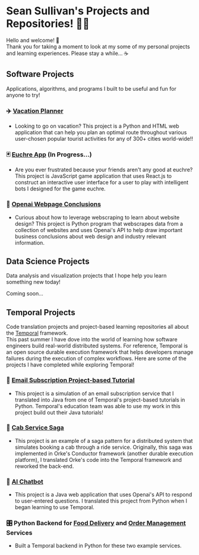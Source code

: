 # Sean Sullivan's Projects and Repositories! 👨‍🎓

Hello and welcome! 👋  
Thank you for taking a moment to look at my some of my personal projects and learning experiences. Please stay a while... ☕️


## Software Projects
Applications, algorithms, and programs I built to be useful and fun for anyone to try!

### ✈️ [Vacation Planner](https://github.com/SeanSullivan3/vacation-planner)
* Looking to go on vacation? This project is a Python and HTML web application that can help you plan an optimal route throughout various user-chosen popular tourist activities for any of 300+ cities world-wide!!

### 🃏 [Euchre App](https://github.com/SeanSullivan3/euchre-app)  (In Progress...)
* Are you ever frustrated because your friends aren't any good at euchre? This project is JavaScript game application that uses React.js to construct an interactive user interface for a user to play with intelligent bots I designed for the game euchre.

### 🤖 [Openai Webpage Conclusions](https://github.com/SeanSullivan3/openai-webpage-conclusions)
* Curious about how to leverage webscraping to learn about website design? This project is Python program that webscrapes data from a collection of websites and uses Openai's API to help draw important business conclusions about web design and industry relevant information.

## Data Science Projects
Data analysis and visualization projects that I hope help you learn something new today!

Coming soon...

## Temporal Projects
Code translation projects and project-based learning repositories all about the [Temporal](https://temporal.io/) framework.  
This past summer I have dove into the world of learning how software engineers build real-world distributed systems. For reference, Temporal is an open source durable execution framework that helps developers manage failures during the execution of complex workflows. Here are some of the projects I have completed while exploring Temporal!

### 📩 [Email Subscription Project-based Tutorial](https://github.com/SeanSullivan3/email-subscription-project-java)
* This project is a simulation of an email subscription service that I translated into Java from one of Temporal's project-based tutorials in Python. Temporal's education team was able to use my work in this project build out their Java tutorials!

### 🚕 [Cab Service Saga](https://github.com/SeanSullivan3/temporal-saga-pattern)
* This project is an example of a saga pattern for a distributed system that simulates booking a cab through a ride service. Originally, this saga was implemented in Orke's Conductor framework (another durable execution platform), I translated Orke's code into the Temporal framework and reworked the back-end.

### 💬 [AI Chatbot](https://github.com/SeanSullivan3/temporal-openai-java)
* This project is a Java web application that uses Openai's API to respond to user-entered questions. I translated this project from Python when I began learning to use Temporal.

### 🎛️ Python Backend for [Food Delivery](https://github.com/SeanSullivan3/food-delivery/tree/python_backend) and [Order Management](https://github.com/SeanSullivan3/temporal-order-management/tree/python_backend) Services
* Built a Temporal backend in Python for these two example services.

<!--
**SeanSullivan3/SeanSullivan3** is a ✨ _special_ ✨ repository because its `README.md` (this file) appears on your GitHub profile.

Here are some ideas to get you started:

- 🔭 I’m currently working on ...
- 🌱 I’m currently learning ...
- 👯 I’m looking to collaborate on ...
- 🤔 I’m looking for help with ...
- 💬 Ask me about ...
- 📫 How to reach me: ...
- 😄 Pronouns: ...
- ⚡ Fun fact: ...
-->
